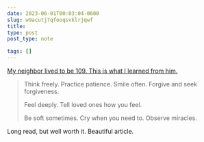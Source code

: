 ```yaml
---
date: 2023-06-01T00:03:04-0600
slug: w9acutj7qfooqsvklrjqwf
title: 
type: post
post_type: note

tags: []
---
```

[My neighbor lived to be 109. This is what I learned from him.](https://www.washingtonpost.com/opinions/2023/05/22/david-von-drehle-book-excerpt-dr-charlie-white/?utm_campaign=wp_week_in_ideas&utm_medium=email&utm_source=newsletter&wpisrc=nl_ideas&carta-url=https://s2.washingtonpost.com/car-ln-tr/3a20832/6473349649fef7411df5c7a5/5e7f7f50ae7e8a59483104ba/15/76/6473349649fef7411df5c7a5)



> 
> Think freely. Practice patience. Smile often. Forgive and seek forgiveness.
> 
> 
> Feel deeply. Tell loved ones how you feel.
> 
> 
> Be soft sometimes. Cry when you need to. Observe miracles.
> 
> 
> 


Long read, but well worth it. Beautiful article.




